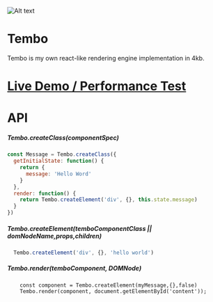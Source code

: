 ![Alt text](http://i.imgur.com/osPnYVh.png)
# Tembo

Tembo is my own react-like rendering engine implementation in 4kb.

# [Live Demo / Performance Test](https://s3-sa-east-1.amazonaws.com/tembojs/perf.html)

# API

##### Tembo.createClass(componentSpec)
```javascript
const Message = Tembo.createClass({
  getInitialState: function() {
    return {
      message: 'Hello Word'
    }
  },
  render: function() {
    return Tembo.createElement('div', {}, this.state.message)
  }
})
```
##### Tembo.createElement(temboComponentClass || domNodeName,props,children)
```javascript
  Tembo.createElement('div', {}, 'hello world')
```
##### Tembo.render(temboComponent, DOMNode)
```javscript
    const component = Tembo.createElement(myMessage,{},false)
    Tembo.render(component, document.getElementById('content'));
```
